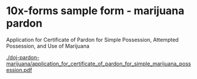 # 10x-forms sample form - marijuana pardon

Application for Certificate of Pardon for Simple Possession, Attempted Possession, and Use of Marijuana

[./doj-pardon-marijuana/application_for_certificate_of_pardon_for_simple_marijuana_possession.pdf](./application_for_certificate_of_pardon_for_simple_marijuana_possession.pdf)
